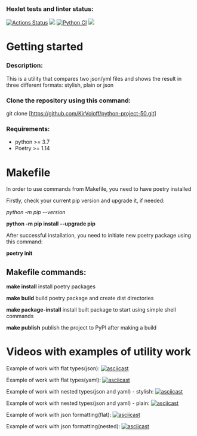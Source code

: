 ### Hexlet tests and linter status:
[![Actions Status](https://github.com/KirVoloff/python-project-50/workflows/hexlet-check/badge.svg)](https://github.com/KirVoloff/python-project-50/actions)
<a href="https://codeclimate.com/github/KirVoloff/python-project-50/maintainability"><img src="https://api.codeclimate.com/v1/badges/33dd7be23993e377a447/maintainability" /></a>
[![Python CI](https://github.com/KirVoloff/python-project-50/actions/workflows/pyci.yml/badge.svg)](https://github.com/KirVoloff/python-project-50/actions/workflows/pyci.yml)
<a href="https://codeclimate.com/github/KirVoloff/python-project-50/test_coverage"><img src="https://api.codeclimate.com/v1/badges/33dd7be23993e377a447/test_coverage" /></a>

# Getting started


### Description:

This is a utility that compares two json/yml files and shows the result in three different formats: stylish, plain or json

### Clone the repository using this command:

git clone [https://github.com/KirVoloff/python-project-50.git]</p>


### Requirements:

* python >= 3.7
* Poetry >= 1.14

# Makefile

In order to use commands from Makefile, you need to have poetry installed

Firstly, check your current pip version and upgrade it, if needed:

*python -m pip --version*

**python -m pip install --upgrade pip**

After successful installation, you need to initiate new poetry package using this command:

**poetry init**

## Makefile commands:
**make install** install poetry packages

**make build** build poetry package and create dist directories

**make package-install** install built package to start using simple shell commands

**make publish** publish the project to PyPI after making a build


# Videos with examples of utility work

Example of work with flat types(json):
[![asciicast](https://asciinema.org/a/Ha3Zfzsrhax8Ztav3cyGHNlIU.svg)](https://asciinema.org/a/Ha3Zfzsrhax8Ztav3cyGHNlIU)

Example of work with flat types(yaml):
[![asciicast](https://asciinema.org/a/5os906oSKLRtTZfng79EwJnn9.svg)](https://asciinema.org/a/5os906oSKLRtTZfng79EwJnn9)

Example of work with nested types(json and yaml) - stylish:
[![asciicast](https://asciinema.org/a/LH51jN6qjlvM9aqn6VUxkoF4J.svg)](https://asciinema.org/a/LH51jN6qjlvM9aqn6VUxkoF4J)

Example of work with nested types(json and yaml) - plain:
[![asciicast](https://asciinema.org/a/VKbOQNQ8jDimUOyAGDlBVFJvZ.svg)](https://asciinema.org/a/VKbOQNQ8jDimUOyAGDlBVFJvZ)

Example of work with json formatting(flat):
[![asciicast](https://asciinema.org/a/7BbLNf3JJ0MiTtuBdXWqkuYeL.svg)](https://asciinema.org/a/7BbLNf3JJ0MiTtuBdXWqkuYeL)

Example of work with json formatting(nested):
[![asciicast](https://asciinema.org/a/LH51jN6qjlvM9aqn6VUxkoF4J.svg)](https://asciinema.org/a/LH51jN6qjlvM9aqn6VUxkoF4J)

